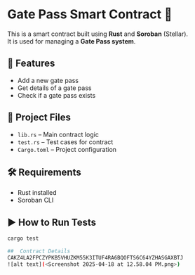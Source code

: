 # Gate Pass Smart Contract 🚪

This is a smart contract built using **Rust** and **Soroban** (Stellar).  
It is used for managing a **Gate Pass system**.

## 📌 Features

- Add a new gate pass
- Get details of a gate pass
- Check if a gate pass exists

## 📁 Project Files

- `lib.rs` – Main contract logic  
- `test.rs` – Test cases for contract  
- `Cargo.toml` – Project configuration  

## 🛠️ Requirements

- Rust installed  
- Soroban CLI  

## ▶️ How to Run Tests

```bash
cargo test

##  Contract Details
CAKZ4LA2FPCZYPKB5VHUZKM55K3ITUF4RA6BQOFTS6C64YZHASGAXBTJ
![alt text](<Screenshot 2025-04-18 at 12.58.04 PM.png>)